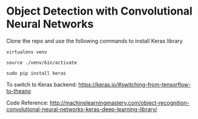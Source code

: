 # Object Detection with Convolutional Neural Networks

Clone the repo and use the following commands to install Keras library 

```
virtualenv venv

source ./venv/bin/activate

sudo pip install keras
```

To switch to Keras backend: <https://keras.io/#switching-from-tensorflow-to-theano>

Code Reference: <http://machinelearningmastery.com/object-recognition-convolutional-neural-networks-keras-deep-learning-library/>
